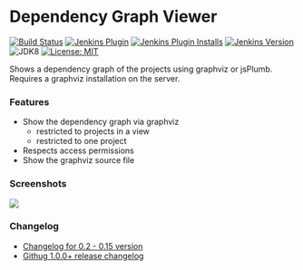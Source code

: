 Dependency Graph Viewer
=======================

[![Build Status](https://ci.jenkins.io/buildStatus/icon?job=Plugins/depgraph-view-plugin/master)](https://ci.jenkins.io/blue/organizations/jenkins/Plugins%2Fdepgraph-view-plugin/branches/)
[![Jenkins Plugin](https://img.shields.io/jenkins/plugin/v/depgraph-view.svg?label=latest%20version)](https://plugins.jenkins.io/depgraph-view)
[![Jenkins Plugin Installs](https://img.shields.io/jenkins/plugin/i/depgraph-view.svg?color=red)](https://plugins.jenkins.io/depgraph-view)
[![Jenkins Version](https://img.shields.io/badge/Jenkins-1.501-green.svg?label=min.%20Jenkins)](https://jenkins.io/download/)
![JDK8](https://img.shields.io/badge/jdk-8-yellow.svg?label=min.%20JDK)
[![License: MIT](https://img.shields.io/badge/license-MIT-yellow.svg)](https://opensource.org/licenses/MIT)

Shows a dependency graph of the projects using graphviz or jsPlumb. Requires a graphviz installation on the server.

### Features

- Show the dependency graph via graphviz
    - restricted to projects in a view
    - restricted to one project
- Respects access permissions
- Show the graphviz source file

### Screenshots

![](https://wiki.jenkins.io/download/attachments/48300042/depgraph-view-plugin-screen.png?version=1&modificationDate=1292334239000&api=v2)

### Changelog

- [Changelog for 0.2 - 0.15 version](https://github.com/jenkinsci/depgraph-view-plugin/blob/master/CHANGELOG.md)
- [Githug 1.0.0+ release changelog](https://github.com/jenkinsci/depgraph-view-plugin/releases)
